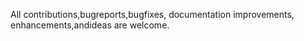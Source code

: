 All contributions,bugreports,bugfixes, documentation improvements, enhancements,andideas are welcome.
